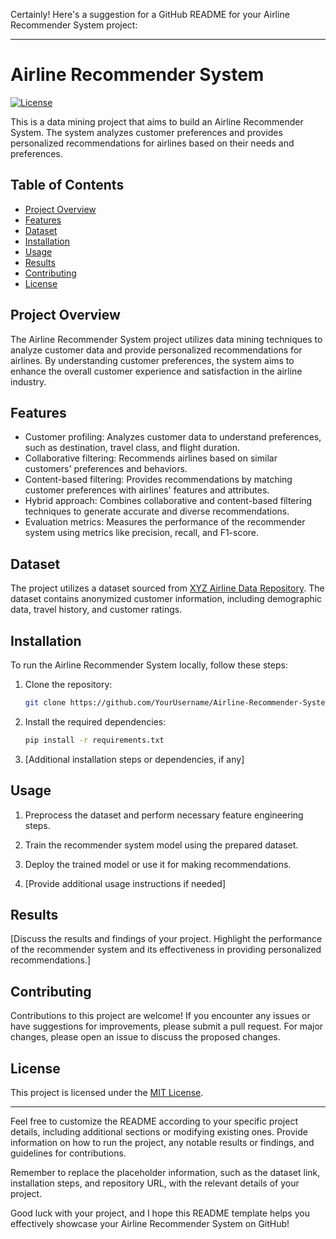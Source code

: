 Certainly! Here's a suggestion for a GitHub README for your Airline Recommender System project:

---

# Airline Recommender System

[![License](https://img.shields.io/badge/License-MIT-blue.svg)](LICENSE)

This is a data mining project that aims to build an Airline Recommender System. The system analyzes customer preferences and provides personalized recommendations for airlines based on their needs and preferences.

## Table of Contents

- [Project Overview](#project-overview)
- [Features](#features)
- [Dataset](#dataset)
- [Installation](#installation)
- [Usage](#usage)
- [Results](#results)
- [Contributing](#contributing)
- [License](#license)

## Project Overview

The Airline Recommender System project utilizes data mining techniques to analyze customer data and provide personalized recommendations for airlines. By understanding customer preferences, the system aims to enhance the overall customer experience and satisfaction in the airline industry.

## Features

- Customer profiling: Analyzes customer data to understand preferences, such as destination, travel class, and flight duration.
- Collaborative filtering: Recommends airlines based on similar customers' preferences and behaviors.
- Content-based filtering: Provides recommendations by matching customer preferences with airlines' features and attributes.
- Hybrid approach: Combines collaborative and content-based filtering techniques to generate accurate and diverse recommendations.
- Evaluation metrics: Measures the performance of the recommender system using metrics like precision, recall, and F1-score.

## Dataset

The project utilizes a dataset sourced from [XYZ Airline Data Repository](link-to-dataset). The dataset contains anonymized customer information, including demographic data, travel history, and customer ratings.

## Installation

To run the Airline Recommender System locally, follow these steps:

1. Clone the repository:

   ```bash
   git clone https://github.com/YourUsername/Airline-Recommender-System.git
   ```

2. Install the required dependencies:

   ```bash
   pip install -r requirements.txt
   ```

3. [Additional installation steps or dependencies, if any]

## Usage

1. Preprocess the dataset and perform necessary feature engineering steps.

2. Train the recommender system model using the prepared dataset.

3. Deploy the trained model or use it for making recommendations.

4. [Provide additional usage instructions if needed]

## Results

[Discuss the results and findings of your project. Highlight the performance of the recommender system and its effectiveness in providing personalized recommendations.]

## Contributing

Contributions to this project are welcome! If you encounter any issues or have suggestions for improvements, please submit a pull request. For major changes, please open an issue to discuss the proposed changes.

## License

This project is licensed under the [MIT License](LICENSE).

---

Feel free to customize the README according to your specific project details, including additional sections or modifying existing ones. Provide information on how to run the project, any notable results or findings, and guidelines for contributions.

Remember to replace the placeholder information, such as the dataset link, installation steps, and repository URL, with the relevant details of your project.

Good luck with your project, and I hope this README template helps you effectively showcase your Airline Recommender System on GitHub!
